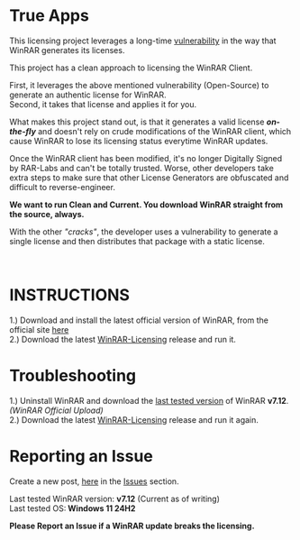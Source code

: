 <h1>True Apps</h1>
<p>This licensing project leverages a long-time <a href="https://github.com/bitcookies/winrar-keygen">vulnerability</a> in the way that WinRAR generates its licenses.</p>
<p>This project has a clean approach to licensing the WinRAR Client.</p>
<p>First, it leverages the above mentioned vulnerability (Open-Source) to generate an authentic license for WinRAR.<br /> Second, it takes that license and applies it for you.</p>
<p>What makes this project stand out, is that it generates a valid license <strong><em>on-the-fly</em></strong> and doesn't rely on crude modifications of the WinRAR client, which cause WinRAR to lose its licensing status everytime WinRAR updates.</p>
<p>Once the WinRAR client has been modified, it's no longer Digitally Signed by RAR-Labs and can't be totally trusted. Worse, other developers take extra steps to make sure that other License Generators are obfuscated and difficult to reverse-engineer.</p>
<p><strong>We want to run Clean and Current. You download WinRAR straight from the source, always.</strong></p>
<p>With the other <em>"cracks"</em>, the developer uses a vulnerability to generate a single license and then distributes that package with a static license.</p>
<p>&nbsp;</p>
<h1>INSTRUCTIONS</h1>
<p>1.) Download and install the latest official version of WinRAR, from the official site&nbsp;<a href="https://www.win-rar.com/download.html">here</a><br /> 2.) Download the latest <a href="https://github.com/BinaryBrother/WinRAR-Licensing/releases">WinRAR-Licensing</a> release and run it.</p>
<h1><strong>Troubleshooting</strong></h1>
<p>1.) Uninstall WinRAR and download the <a href="https://www.win-rar.com/fileadmin/winrar-versions/downloader/WinRAR-712.exe">last tested version</a> of WinRAR <strong>v7.12</strong>. <em>(WinRAR Official Upload)</em><br /> 2.) Download the latest <a href="https://github.com/BinaryBrother/WinRAR-Licensing/releases">WinRAR-Licensing</a> release and run it again.</p>
<h1><strong>Reporting an Issue</strong></h1>
<p>Create a new post, <a href="https://github.com/BinaryBrother/WinRAR-Licensing/issues">here</a> in the <a href="https://github.com/BinaryBrother/WinRAR-Licensing/issues">Issues</a> section.</p>
<p>Last tested WinRAR version: <strong>v7.12</strong> (Current as of writing) <br />Last tested OS:<strong> Windows 11 24H2</strong></p>
<p><strong>Please Report an Issue if a WinRAR update breaks the licensing.</strong></p>
